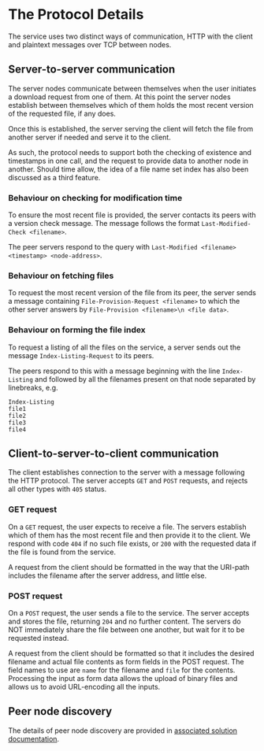 # The Protocol Details
The service uses two distinct ways of communication, HTTP with the client and
plaintext messages over TCP between nodes.

## Server-to-server communication
The server nodes communicate between themselves when the user initiates a
download request from one of them. At this point the server nodes establish
between themselves which of them holds the most recent version of the
requested file, if any does.

Once this is established, the server serving the client will fetch the file
from another server if needed and serve it to the client.

As such, the protocol needs to support both the checking of existence and
timestamps in one call, and the request to provide data to another node in
another. Should time allow, the idea of a file name set index has also been
discussed as a third feature.

### Behaviour on checking for modification time
To ensure the most recent file is provided, the server contacts its peers with
a version check message. The message follows the format
`Last-Modified-Check <filename>`.

The peer servers respond to the query with
`Last-Modified <filename> <timestamp> <node-address>`.

### Behaviour on fetching files
To request the most recent version of the file from its peer, the server sends
a message containing `File-Provision-Request <filename>` to which the other
server answers by `File-Provision <filename>\n <file data>`.

### Behaviour on forming the file index
To request a listing of all the files on the service, a server sends out the
message `Index-Listing-Request` to its peers.

The peers respond to this with a message beginning with the line `Index-Listing`
and followed by all the filenames present on that node separated by linebreaks,
e.g.
```
Index-Listing
file1
file2
file3
file4
```

## Client-to-server-to-client communication
The client establishes connection to the server with a message following the
HTTP protocol. The server accepts `GET` and `POST` requests, and rejects all
other types with `405` status.

### GET request
On a `GET` request, the user expects to receive a file. The servers establish
which of them has the most recent file and then provide it to the client. We
respond with code `404` if no such file exists, or `200` with the requested
data if the file is found from the service.

A request from the client should be formatted in the way that the URI-path
includes the filename after the server address, and little else.

### POST request
On a `POST` request, the user sends a file to the service. The server accepts
and stores the file, returning `204` and no further content. The servers do NOT
immediately share the file between one another, but wait for it to be requested
instead.

A request from the client should be formatted so that it includes the desired
filename and actual file contents as form fields in the POST request. The field
names to use are `name` for the filename and `file` for the contents. Processing
the input as form data allows the upload of binary files and allows us to avoid
URL-encoding all the inputs.

## Peer node discovery
The details of peer node discovery are provided in
[associated solution documentation](node-discovery.md).
